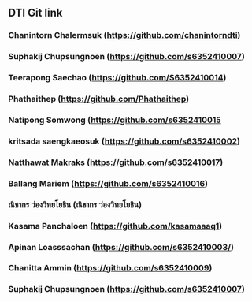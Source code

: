 ## DTI Git link
### Chanintorn Chalermsuk (https://github.com/chanintorndti)
### Suphakij Chupsungnoen (https://github.com/s6352410007)
### Teerapong Saechao (https://github.com/S6352410014)
### Phathaithep (https://github.com/Phathaithep)
### Natipong Somwong (https://github.com/s6352410015
### kritsada saengkaeosuk (https://github.com/s6352410002)
### Natthawat Makraks (https://github.com/s6352410017)
### Ballang Mariem (https://github.com/s6352410016)
### ณิชากร ว่องวิทยโยธิน (ณิชากร ว่องวิทยโยธิน)
### Kasama Panchaloen (https://github.com/kasamaaaq1)
### Apinan Loasssachan (https://github.com/s6352410003/)
### Chanitta Ammin (https://github.com/s6352410009)
### Suphakij Chupsungnoen (https://github.com/s6352410007)
